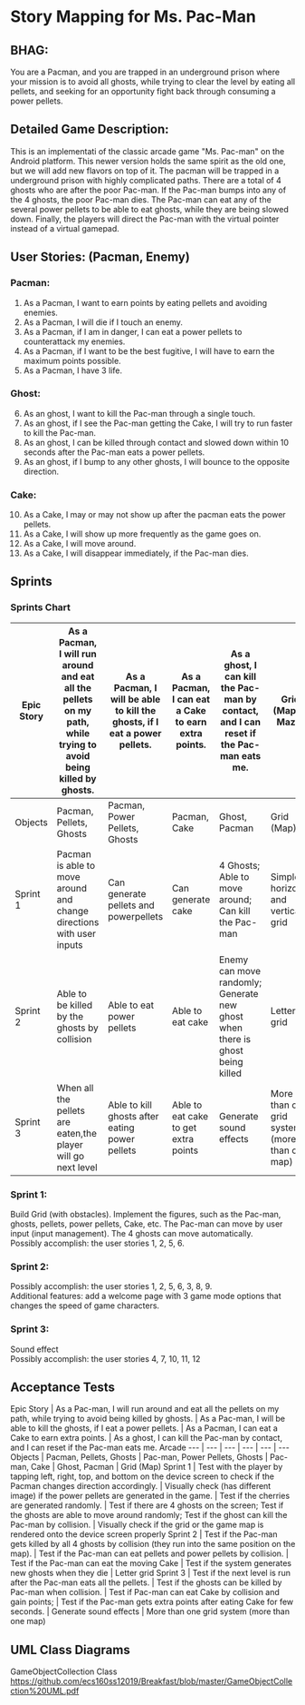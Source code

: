 # Story Mapping for Ms. Pac-Man

## BHAG: 
You are a Pacman, and you are trapped in an underground prison where your mission is to avoid all ghosts, while trying to clear the level by eating all pellets, and seeking for an opportunity fight back through consuming a power pellets.

## Detailed Game Description: 
This is an implementati of the classic arcade game "Ms. Pac-man" on the Android platform. This newer version holds the same spirit as the old one, but we will add new flavors on top of it.
The pacman will be trapped in a underground prison with highly complicated paths. There are a total of 4 ghosts who are after the poor Pac-man. If the Pac-man bumps into any of the 4 ghosts, the poor Pac-man dies. The Pac-man can eat any of the several power pellets to be able to eat ghosts, while they are being slowed down. Finally, the players will direct the Pac-man with the virtual pointer instead of a virtual gamepad. 


## User Stories: (Pacman, Enemy)
### Pacman: 
1) As a Pacman, I want to earn points by eating pellets and avoiding enemies. 
2) As a Pacman, I will die if I touch an enemy. 
3) As a Pacman, if I am in danger, I can eat a power pellets to counterattack my enemies.
4) As a Pacman, if I want to be the best fugitive, I will have to earn the maximum points possible.
5) As a Pacman, I have 3 life.

### Ghost:
6) As an ghost, I want to kill the Pac-man through a single touch.
7) As an ghost, if I see the Pac-man getting the Cake, I will try to run faster to kill the Pac-man.
8) As an ghost, I can be killed through contact and slowed down within 10 seconds after the Pac-man eats a power pellets.
9) As an ghost, if I bump to any other ghosts, I will bounce to the opposite direction.

### Cake:
10) As a Cake, I may or may not show up after the pacman eats the power pellets.
11) As a Cake, I will show up more frequently as the game goes on.
12) As a Cake, I will move around.
13) As a Cake, I will disappear immediately, if the Pac-man dies.

## Sprints 
### Sprints Chart
Epic Story | As a Pacman, I will run around and eat all the pellets on my path, while trying to avoid being killed by ghosts.  | As a Pacman, I will be able to kill the ghosts, if I eat a power pellets. | As a Pacman, I can eat a Cake to earn extra points.  | As a ghost, I can kill the Pac-man by contact, and I can reset if the Pac-man eats me.  | Grid (Map or Maze) 
--- | --- | --- | --- | --- | ---
Objects | Pacman, Pellets, Ghosts | Pacman, Power Pellets, Ghosts | Pacman, Cake | Ghost, Pacman | Grid (Map) 
Sprint 1 | Pacman is able to move around and change directions with user inputs | Can generate pellets and powerpellets  | Can generate cake | 4 Ghosts; Able to move around; Can kill the Pac-man | Simple horizonal and vertical grid 
Sprint 2 | Able to be killed by the ghosts by collision | Able to eat power pellets | Able to eat cake | Enemy can move randomly; Generate new ghost when there is ghost being killed | Letter grid 
Sprint 3 | When all the pellets are eaten,the player will go next level | Able to kill ghosts after eating power pellets | Able to eat cake to get extra points | Generate sound effects | More than one grid system (more than one map) 

### Sprint 1: 
Build Grid (with obstacles). 
Implement the figures, such as the Pac-man, ghosts, pellets, power pellets, Cake, etc.
The Pac-man can move by user input (input management).
The 4 ghosts can move automatically.  
Possibly accomplish: the user stories 1, 2, 5, 6.

### Sprint 2: 
Possibly accomplish: the user stories 1, 2, 5, 6, 3, 8, 9.<br/>
Additional features: add a welcome page with 3 game mode options that changes the speed of game characters.

### Sprint 3: 
Sound effect  
Possibly accomplish: the user stories 4, 7, 10, 11, 12

## Acceptance Tests 
Epic Story | As a Pac-man, I will run around and eat all the pellets on my path, while trying to avoid being killed by ghosts. | As a Pac-man, I will be able to kill the ghosts, if I eat a power pellets. | As a Pacman, I can eat a Cake to earn extra points. | As a ghost, I can kill the Pac-man by contact, and I can reset if the Pac-man eats me.
Arcade
--- | --- | --- | --- | --- | ---
Objects | Pacman, Pellets, Ghosts | Pac-man, Power Pellets, Ghosts | Pac-man, Cake | Ghost, Pacman | Grid (Map)
Sprint 1 | Test with the player by tapping left, right, top, and bottom on the device screen to check if the Pacman changes direction accordingly. | Visually check (has different image)  if the power pellets are generated in the game. | Test if the cherries are generated randomly. | Test if there are 4 ghosts on the screen; Test if the ghosts are able to move around randomly; Test if the ghost can kill the Pac-man by collision. | Visually check if the grid or the game map is rendered onto the device screen properly
Sprint 2 | Test if the Pac-man gets killed by all 4 ghosts by collision (they run into the same position on the map). | Test if the Pac-man can eat pellets and power pellets by collision. | Test if the Pac-man can eat the moving Cake | Test if the system generates new ghosts when they die | Letter grid
Sprint 3 | Test if the next level is run after the Pac-man eats all the pellets. | Test if the ghosts can be killed by Pac-man when collision. | Test if Pac-man can eat Cake by collision and gain points;  | Test if the Pac-man gets extra points after eating Cake for few seconds. | Generate sound effects | More than one grid system (more than one map)

## UML Class Diagrams
GameObjectCollection Class<br/>
https://github.com/ecs160ss12019/Breakfast/blob/master/GameObjectCollection%20UML.pdf



